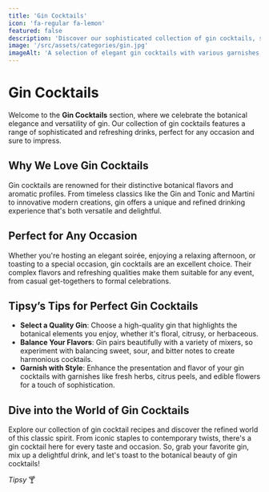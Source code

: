 ```yaml
---
title: 'Gin Cocktails'
icon: 'fa-regular fa-lemon'
featured: false
description: 'Discover our sophisticated collection of gin cocktails, showcasing the botanical elegance and versatility of this classic spirit.'
image: '/src/assets/categories/gin.jpg'
imageAlt: 'A selection of elegant gin cocktails with various garnishes.'
---
```


# Gin Cocktails

Welcome to the **Gin Cocktails** section, where we celebrate the botanical elegance and versatility of gin. Our collection of gin cocktails features a range of sophisticated and refreshing drinks, perfect for any occasion and sure to impress.

## Why We Love Gin Cocktails

Gin cocktails are renowned for their distinctive botanical flavors and aromatic profiles. From timeless classics like the Gin and Tonic and Martini to innovative modern creations, gin offers a unique and refined drinking experience that's both versatile and delightful.

## Perfect for Any Occasion

Whether you're hosting an elegant soirée, enjoying a relaxing afternoon, or toasting to a special occasion, gin cocktails are an excellent choice. Their complex flavors and refreshing qualities make them suitable for any event, from casual get-togethers to formal celebrations.

## Tipsy’s Tips for Perfect Gin Cocktails

-   **Select a Quality Gin**: Choose a high-quality gin that highlights the botanical elements you enjoy, whether it's floral, citrusy, or herbaceous.
-   **Balance Your Flavors**: Gin pairs beautifully with a variety of mixers, so experiment with balancing sweet, sour, and bitter notes to create harmonious cocktails.
-   **Garnish with Style**: Enhance the presentation and flavor of your gin cocktails with garnishes like fresh herbs, citrus peels, and edible flowers for a touch of sophistication.

## Dive into the World of Gin Cocktails

Explore our collection of gin cocktail recipes and discover the refined world of this classic spirit. From iconic staples to contemporary twists, there's a gin cocktail here for every taste and occasion. So, grab your favorite gin, mix up a delightful drink, and let's toast to the botanical beauty of gin cocktails!

_Tipsy_ 🍸
